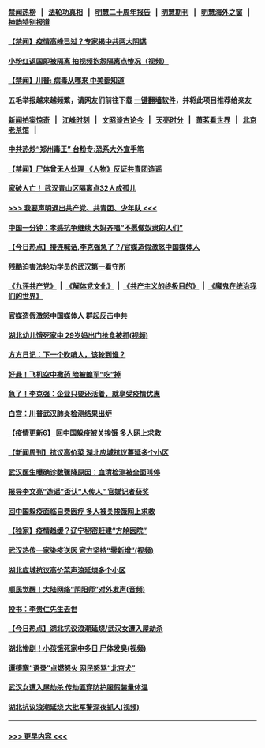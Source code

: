 #### [禁闻热榜](热点新闻.md?=0)  &nbsp;&nbsp;|&nbsp;&nbsp; [法轮功真相](https://github.com/gfw-breaker/truth/blob/master/README.md?=0) &nbsp;&nbsp;|&nbsp;&nbsp; [明慧二十周年报告](https://github.com/gfw-breaker/mh-reports/blob/master/README.md?=0) &nbsp;&nbsp;|&nbsp;&nbsp;[明慧期刊](https://github.com/gfw-breaker/mh-qikan) &nbsp;&nbsp;|&nbsp;&nbsp; [明慧海外之窗](https://github.com/gfw-breaker/mh-news/blob/master/README.md?=0) &nbsp;&nbsp;|&nbsp;&nbsp; [神韵特别报道](https://github.com/gfw-breaker/mh-news/blob/master/shenyun.md?=0)
#### [【禁闻】疫情高峰已过？专家揭中共两大阴谋](../pages/prog204/a102800260.md?t=03160802) 
#### [小粉红返国即被隔离 拍视频抱怨隔离点惨况（视频）](../pages/prog204/a102800225.md?t=03160802) 
#### [【禁闻】川普:  病毒从哪来 中美都知道](../pages/prog204/a102800263.md?t=03160802) 
#### 五毛举报越来越频繁，请网友们前往下载 [一键翻墙软件](https://github.com/gfw-breaker/ssr-accounts)，并将此项目推荐给亲友
#### [新闻拍案惊奇](https://github.com/gfw-breaker/banned-news/blob/master/pages/link4.md) &nbsp;&nbsp;|&nbsp;&nbsp; [江峰时刻](https://github.com/gfw-breaker/banned-news/blob/master/pages/link4.md) &nbsp;&nbsp;|&nbsp;&nbsp; [文昭谈古论今](https://github.com/gfw-breaker/banned-news/blob/master/pages/link4.md) &nbsp;&nbsp;|&nbsp;&nbsp; [天亮时分](https://github.com/gfw-breaker/banned-news/blob/master/pages/link4.md) &nbsp;&nbsp;|&nbsp;&nbsp; [萧茗看世界](https://github.com/gfw-breaker/banned-news/blob/master/pages/link4.md) &nbsp;&nbsp;|&nbsp;&nbsp; [北京老茶馆](https://github.com/gfw-breaker/banned-news/blob/master/pages/link4.md) &nbsp;&nbsp;|&nbsp;&nbsp; 
#### [中共热炒“郑州毒王” 台粉专:恐系大外宣手笔](../pages/prog204/a102800250.md?t=03160802) 
#### [【禁闻】尸体曾无人处理 《人物》反证共青团造谣](../pages/prog204/a102800232.md?t=03160802) 
#### [家破人亡！ 武汉青山区隔离点32人成孤儿](../pages/prog204/a102800164.md?t=03160802) 
#### [>>> 我要声明退出共产党、共青团、少年队 <<<](https://github.com/begood0513/goodnews/blob/master/quit/letter.md) 
#### [中国一分钟：孝感抗争继续 大妈齐唱“不愿做奴隶的人们”](../pages/prog204/a102800138.md?t=03160802) 
#### [【今日热点】接连喊话,李克强急了？/官媒造假激怒中国媒体人](../pages/prog204/a102800110.md?t=03160802) 
#### [残酷迫害法轮功学员的武汉第一看守所](../pages/prog204/a102800042.md?t=03160802) 
#### [《九评共产党》](https://github.com/begood0513/9ping.md/blob/master/README.md) &nbsp;|&nbsp; [《解体党文化》](../../../../jtdwh.md/blob/master/README.md)  &nbsp;|&nbsp; [《共产主义的终极目的》](../../../../gczydzjmd.md/blob/master/README.md) &nbsp;|&nbsp; [《魔鬼在统治我们的世界》](../../../../mgztzwmdsj.md/blob/master/README.md) 
#### [官媒造假激怒中国媒体人 群起反击中共](../pages/prog204/a102800015.md?t=03160802) 
#### [湖北幼儿饿死家中 29岁妈出门抢食被抓(视频)](../pages/prog204/a102799987.md?t=03160802) 
#### [方方日记：下一个吹哨人，该轮到谁？](../pages/prog204/a102799971.md?t=03160802) 
#### [好悬！飞机空中撒药 险被蝗军“吃”掉](../pages/prog204/a102799563.md?t=03160802) 
#### [急了！李克强：企业只要还活着，就享受疫情优惠](../pages/prog204/a102799955.md?t=03160802) 
#### [白宫：川普武汉肺炎检测结果出炉](../pages/prog204/a102799904.md?t=03160802) 
#### [【疫情更新6】 回中国躲疫被关挨饿 多人网上求救](../pages/prog204/a102795918.md?t=03160802) 
#### [【新闻周刊】抗议高价菜 湖北应城抗议蔓延多个小区](../pages/prog204/a102799790.md?t=03160802) 
#### [武汉医生曝确诊数骤降原因：血清检测被全面叫停](../pages/prog204/a102799744.md?t=03160802) 
#### [报导李文亮“造谣”否认“人传人” 官媒记者获奖](../pages/prog204/a102799708.md?t=03160802) 
#### [回中国躲疫面临自费医疗 多人被关挨饿网上求救](../pages/prog204/a102799703.md?t=03160802) 
#### [【独家】疫情趋缓？辽宁秘密赶建“方舱医院”](../pages/prog204/a102799491.md?t=03160802) 
#### [武汉热传一家染疫送医 官方坚持“零新增”(视频)](../pages/prog204/a102799628.md?t=03160802) 
#### [湖北应城抗议高价菜声浪延烧多个小区](../pages/prog204/a102799613.md?t=03160802) 
#### [顺民觉醒！大陆网络“阴阳师”对外发声(音频)](../pages/prog204/a102799542.md?t=03160802) 
#### [投书：李贵仁先生去世](../pages/prog204/a102799368.md?t=03160802) 
#### [【今日热点】湖北抗议浪潮延烧/武汉女遭入屋劫杀](../pages/prog204/a102799516.md?t=03160802) 
#### [湖北惨剧！小孩饿死家中多日 尸体发臭(视频)](../pages/prog204/a102799521.md?t=03160802) 
#### [谭德塞“语录”点燃怒火 网民怒骂“北京犬”](../pages/prog204/a102799480.md?t=03160802) 
#### [武汉女遭入屋劫杀 传劫匪穿防护服假装量体温](../pages/prog204/a102799427.md?t=03160802) 
#### [湖北抗议浪潮延烧 大批军警深夜抓人(视频)](../pages/prog204/a102799400.md?t=03160802) 

----
#### [ >>> 更早内容 <<< ](../indexes/prog204-earlier.md)
